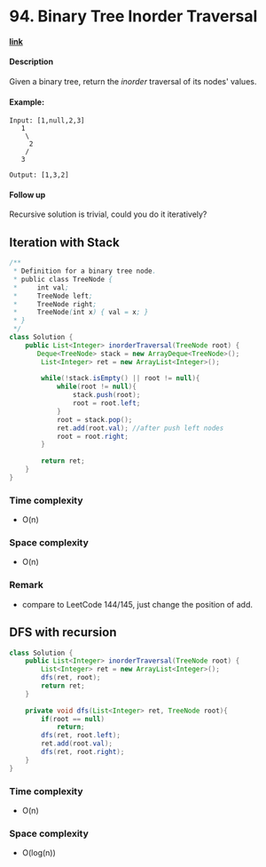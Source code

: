 # 94. Binary Tree Inorder Traversal

#### [link](https://leetcode.com/problems/binary-tree-inorder-traversal/) 

#### Description
Given a binary tree, return the *inorder* traversal of its nodes' values.

#### Example:
```
Input: [1,null,2,3]
   1
    \
     2
    /
   3

Output: [1,3,2]
```
#### Follow up
Recursive solution is trivial, could you do it iteratively?

## Iteration with Stack
```java
/**
 * Definition for a binary tree node.
 * public class TreeNode {
 *     int val;
 *     TreeNode left;
 *     TreeNode right;
 *     TreeNode(int x) { val = x; }
 * }
 */
class Solution {
    public List<Integer> inorderTraversal(TreeNode root) {
       Deque<TreeNode> stack = new ArrayDeque<TreeNode>();
        List<Integer> ret = new ArrayList<Integer>();
        
        while(!stack.isEmpty() || root != null){
            while(root != null){
                stack.push(root);
                root = root.left;
            }
            root = stack.pop();
            ret.add(root.val); //after push left nodes
            root = root.right;
        }
        
        return ret;
    }
}
```
### Time complexity
* O(n)
### Space complexity
* O(n)
### Remark
* compare to LeetCode 144/145, just change the position of add.

## DFS with recursion
```java
class Solution {
    public List<Integer> inorderTraversal(TreeNode root) {
        List<Integer> ret = new ArrayList<Integer>();
        dfs(ret, root);
        return ret;
    }
    
    private void dfs(List<Integer> ret, TreeNode root){
        if(root == null)
            return;
        dfs(ret, root.left);
        ret.add(root.val);
        dfs(ret, root.right);
    }
}
```
### Time complexity
* O(n)
### Space complexity
* O(log(n))